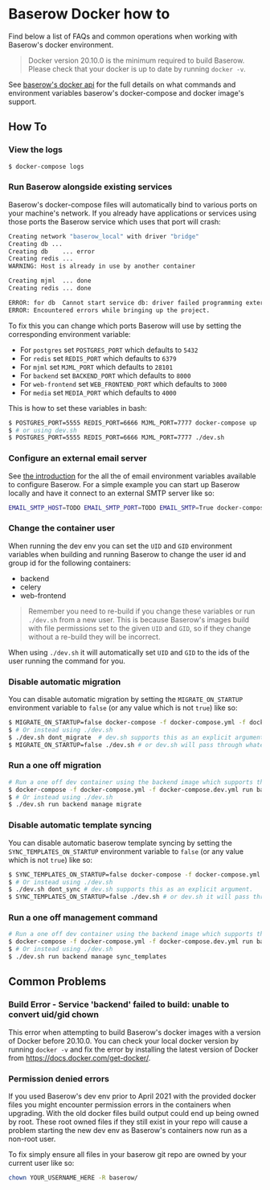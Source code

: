 # Baserow Docker how to

Find below a list of FAQs and common operations when working with Baserow's docker
environment.

> Docker version 20.10.0 is the minimum required to build Baserow. Please check that
> your docker is up to date by running `docker -v`.

See [baserow's docker api](../reference/baserow-docker-api.md) for the full details on
what commands and environment variables baserow's docker-compose and docker image's
support.

## How To

### View the logs

```bash
$ docker-compose logs 
```

### Run Baserow alongside existing services

Baserow's docker-compose files will automatically bind to various ports on your
machine's network. If you already have applications or services using those ports the
Baserow service which uses that port will crash:

```bash
Creating network "baserow_local" with driver "bridge"
Creating db ... 
Creating db    ... error
Creating redis ... 
WARNING: Host is already in use by another container

Creating mjml  ... done
Creating redis ... done

ERROR: for db  Cannot start service db: driver failed programming external connectivity on endpoint db (...): Error starting userland proxy: listen tcp4 0.0.0.0:5432: bind: address already in use
ERROR: Encountered errors while bringing up the project.
```

To fix this you can change which ports Baserow will use by setting the corresponding
environment variable:

- For `postgres` set `POSTGRES_PORT` which defaults to `5432`
- For `redis` set `REDIS_PORT` which defaults to `6379`
- For `mjml` set `MJML_PORT` which defaults to `28101`
- For `backend` set `BACKEND_PORT` which defaults to `8000`
- For `web-frontend` set `WEB_FRONTEND_PORT` which defaults to `3000`
- For `media` set `MEDIA_PORT` which defaults to `4000`

This is how to set these variables in bash:

```bash
$ POSTGRES_PORT=5555 REDIS_PORT=6666 MJML_PORT=7777 docker-compose up 
$ # or using dev.sh
$ POSTGRES_PORT=5555 REDIS_PORT=6666 MJML_PORT=7777 ./dev.sh
```

### Configure an external email server

See [the introduction](../getting-started/introduction.md) for the all the of email
environment variables available to configure Baserow. For a simple example you can
start up Baserow locally and have it connect to an external SMTP server like so:
```bash
EMAIL_SMTP_HOST=TODO EMAIL_SMTP_PORT=TODO EMAIL_SMTP=True docker-compose up
```

### Change the container user

When running the dev env you can set the `UID` and `GID` environment variables when
building and running Baserow to change the user id and group id for the following
containers:

- backend
- celery
- web-frontend

> Remember you need to re-build if you change these variables or run `./dev.sh` from a
> new user.
> This is because Baserow's images build with file permissions set to the
> given `UID` and `GID`, so if they change without a re-build they will be incorrect.

When using `./dev.sh` it will automatically set `UID` and `GID` to the ids of the user
running the command for you.

### Disable automatic migration

You can disable automatic migration by setting the `MIGRATE_ON_STARTUP` environment
variable to `false` (or any value which is not `true`) like so:

```bash
$ MIGRATE_ON_STARTUP=false docker-compose -f docker-compose.yml -f docker-compose.dev.yml up -d
$ # Or instead using ./dev.sh 
$ ./dev.sh dont_migrate  # dev.sh supports this as an explicit argument.
$ MIGRATE_ON_STARTUP=false ./dev.sh # or dev.sh will pass through whatever you have set. 
```

### Run a one off migration

```bash
# Run a one off dev container using the backend image which supports the "manage" command like so:
$ docker-compose -f docker-compose.yml -f docker-compose.dev.yml run backend manage migrate
$ # Or instead using ./dev.sh 
$ ./dev.sh run backend manage migrate
```

### Disable automatic template syncing

You can disable automatic baserow template syncing by setting the
`SYNC_TEMPLATES_ON_STARTUP` environment variable to `false` (or any value which is
not `true`) like so:

```bash
$ SYNC_TEMPLATES_ON_STARTUP=false docker-compose -f docker-compose.yml -f docker-compose.dev.yml up -d
$ # Or instead using ./dev.sh 
$ ./dev.sh dont_sync # dev.sh supports this as an explicit argument.
$ SYNC_TEMPLATES_ON_STARTUP=false ./dev.sh # or dev.sh it will pass through whatever you have set. 
```

### Run a one off management command

```bash
# Run a one off dev container using the backend image which supports the "manage" command like so:
$ docker-compose -f docker-compose.yml -f docker-compose.dev.yml run backend manage sync_templates 
$ # Or instead using ./dev.sh 
$ ./dev.sh run backend manage sync_templates 
```

## Common Problems

### Build Error - Service 'backend' failed to build: unable to convert uid/gid chown

This error when attempting to build Baserow's docker images with a version of Docker 
before 20.10.0. You can check your local docker version by running `docker -v` and 
fix the error by installing the latest version of Docker from 
https://docs.docker.com/get-docker/.

### Permission denied errors

If you used Baserow's dev env prior to April 2021 with the provided docker files you
might encounter permission errors in the containers when upgrading. With the old docker
files build output could end up being owned by root. These root owned files if they
still exist in your repo will cause a problem starting the new dev env as Baserow's 
containers now run as a non-root user.

To fix simply ensure all files in your baserow git repo are owned by your current user
like so:

```bash
chown YOUR_USERNAME_HERE -R baserow/
```
